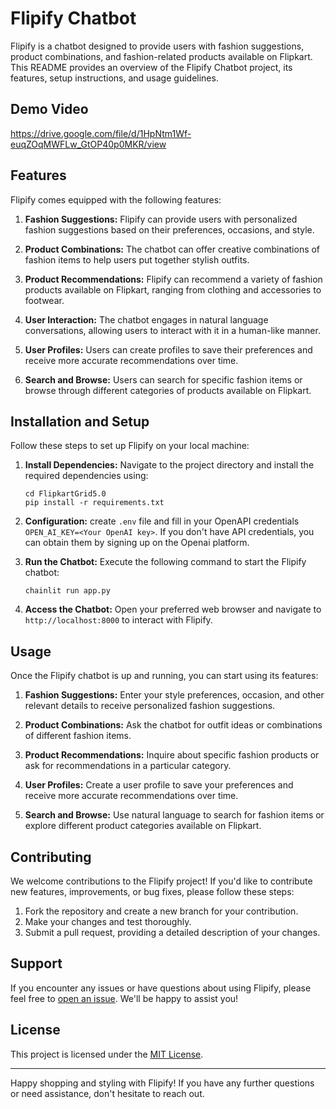# Flipify Chatbot

Flipify is a chatbot designed to provide users with fashion suggestions, product combinations, and fashion-related products available on Flipkart. This README provides an overview of the Flipify Chatbot project, its features, setup instructions, and usage guidelines.

## Demo Video
https://drive.google.com/file/d/1HpNtm1Wf-euqZOqMWFLw_GtOP40p0MKR/view

## Features

Flipify comes equipped with the following features:

1. **Fashion Suggestions:** Flipify can provide users with personalized fashion suggestions based on their preferences, occasions, and style.

2. **Product Combinations:** The chatbot can offer creative combinations of fashion items to help users put together stylish outfits.

3. **Product Recommendations:** Flipify can recommend a variety of fashion products available on Flipkart, ranging from clothing and accessories to footwear.

4. **User Interaction:** The chatbot engages in natural language conversations, allowing users to interact with it in a human-like manner.

5. **User Profiles:** Users can create profiles to save their preferences and receive more accurate recommendations over time.

6. **Search and Browse:** Users can search for specific fashion items or browse through different categories of products available on Flipkart.

## Installation and Setup

Follow these steps to set up Flipify on your local machine:

1. **Install Dependencies:** Navigate to the project directory and install the required dependencies using:
   ```
   cd FlipkartGrid5.0
   pip install -r requirements.txt
   ```

2. **Configuration:** create `.env` file and fill in your OpenAPI credentials `OPEN_AI_KEY=<Your OpenAI key>`. If you don't have API credentials, you can obtain them by signing up on the Openai platform.

3. **Run the Chatbot:** Execute the following command to start the Flipify chatbot:
   ```
   chainlit run app.py
   ```

4. **Access the Chatbot:** Open your preferred web browser and navigate to `http://localhost:8000` to interact with Flipify.

## Usage

Once the Flipify chatbot is up and running, you can start using its features:

1. **Fashion Suggestions:** Enter your style preferences, occasion, and other relevant details to receive personalized fashion suggestions.

2. **Product Combinations:** Ask the chatbot for outfit ideas or combinations of different fashion items.

3. **Product Recommendations:** Inquire about specific fashion products or ask for recommendations in a particular category.

4. **User Profiles:** Create a user profile to save your preferences and receive more accurate recommendations over time.

5. **Search and Browse:** Use natural language to search for fashion items or explore different product categories available on Flipkart.

## Contributing

We welcome contributions to the Flipify project! If you'd like to contribute new features, improvements, or bug fixes, please follow these steps:

1. Fork the repository and create a new branch for your contribution.
2. Make your changes and test thoroughly.
3. Submit a pull request, providing a detailed description of your changes.

## Support

If you encounter any issues or have questions about using Flipify, please feel free to [open an issue](https://github.com/abhinandansingla/flipify-chatbot/issues). We'll be happy to assist you!

## License

This project is licensed under the [MIT License](LICENSE).

---

Happy shopping and styling with Flipify! If you have any further questions or need assistance, don't hesitate to reach out.

